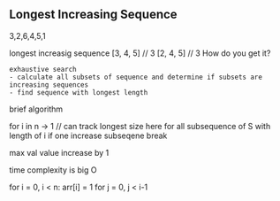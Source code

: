 ## Longest Increasing Sequence

3,2,6,4,5,1

longest increasig sequence
[3, 4, 5] // 3
[2, 4, 5] // 3
How do you get it?
    
    exhaustive search
    - calculate all subsets of sequence and determine if subsets are increasing sequences
    - find sequence with longest length

brief algorithm

for i in n -> 1
    // can track longest size here
    for all subsequence of S with length of i
        if one increase subseqene break

max val value increase by 1

time complexity is big O

for i = 0, i < n:
    arr[i] = 1
    for j = 0, j < i-1
        